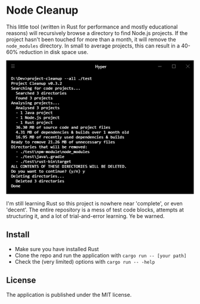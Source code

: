 # Node Cleanup
This little tool (written in Rust for performance and mostly educational
reasons) will recursively browse a directory to find Node.js projects. If the
project hasn't been touched for more than a month, it will remove the
`node_modules` directory. In small to average projects, this can result in a
40-60% reduction in disk space use.

![Screenshot](README.png)

I'm still learning Rust so this project is nowhere near 'complete', or even
'decent'. The entire repository is a mess of test code blocks, attempts at
structuring it, and a lot of trial-and-error learning. Ye be warned.

## Install
- Make sure you have installed Rust
- Clone the repo and run the application with `cargo run -- [your path]`
- Check the (very limited) options with `cargo run -- -help`

## License
The application is published under the MIT license.